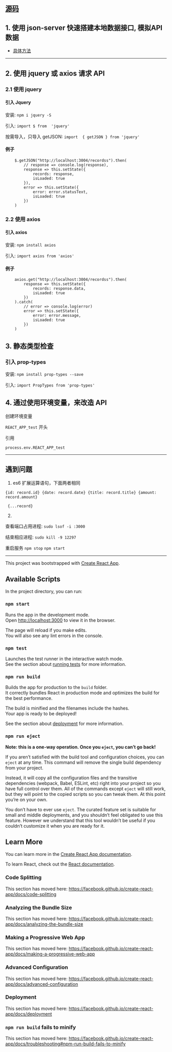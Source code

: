 ## [源码](https://github.com/dongxiaomin/React_Demo)

## 1. 使用 json-server 快速搭建本地数据接口, 模拟API数据

* [具体方法](https://github.com/dongxiaomin/React_Demo/blob/master/json_server.md)

--------------------------


## 2. 使用 jquery 或 axios 请求 API

### 2.1 使用 jquery

#### 引入 Jquery

安装: ` npm i jquery -S `

引入: ` import $ from  'jquery' `

按需导入，只导入 getJSON: ` import  { getJSON } from 'jquery' `


#### 例子
```
    $.getJSON("http://localhost:3004/recordss").then(
        // response => console.log(response),
        response => this.setState({
            records: response,
            isLoaded: true
        }),
        error => this.setState({
            error: error.statusText,
            isLoaded: true
        })
    )
```

### 2.2 使用 axios

#### 引入 axios

安装: `npm install axios`

引入: `import axios from 'axios'`

#### 例子

```
    axios.get("http://localhost:3004/recordss").then(
        response => this.setState({
            records: response.data,
            isLoaded: true
        })
    ).catch(
        // error => console.log(error)
        error => this.setState({
            error: error.message,
            isLoaded: true
        })
    )
```


## 3. 静态类型检查

### 引入 prop-types

安装: `npm install prop-types --save`

引入: `import PropTypes from 'prop-types'`

## 4. 通过使用环境变量，来改造 API

创建环境变量

`REACT_APP_test` 开头

引用 

`process.env.REACT_APP_test` 

---------------

## 遇到问题

1. es6 扩展运算语句，下面两者相同

`{id: record.id} {date: record.date} {title: record.title} {amount: record.amount}`

` {...record}`

2. 
查看端口占用进程: `sudo lsof -i :3000`

结束相应进程: `sudo kill -9 12297`

重启服务 `npm stop` `npm start`


-----------


This project was bootstrapped with [Create React App](https://github.com/facebook/create-react-app).

## Available Scripts

In the project directory, you can run:

### `npm start`

Runs the app in the development mode.<br />
Open [http://localhost:3000](http://localhost:3000) to view it in the browser.

The page will reload if you make edits.<br />
You will also see any lint errors in the console.

### `npm test`

Launches the test runner in the interactive watch mode.<br />
See the section about [running tests](https://facebook.github.io/create-react-app/docs/running-tests) for more information.

### `npm run build`

Builds the app for production to the `build` folder.<br />
It correctly bundles React in production mode and optimizes the build for the best performance.

The build is minified and the filenames include the hashes.<br />
Your app is ready to be deployed!

See the section about [deployment](https://facebook.github.io/create-react-app/docs/deployment) for more information.

### `npm run eject`

**Note: this is a one-way operation. Once you `eject`, you can’t go back!**

If you aren’t satisfied with the build tool and configuration choices, you can `eject` at any time. This command will remove the single build dependency from your project.

Instead, it will copy all the configuration files and the transitive dependencies (webpack, Babel, ESLint, etc) right into your project so you have full control over them. All of the commands except `eject` will still work, but they will point to the copied scripts so you can tweak them. At this point you’re on your own.

You don’t have to ever use `eject`. The curated feature set is suitable for small and middle deployments, and you shouldn’t feel obligated to use this feature. However we understand that this tool wouldn’t be useful if you couldn’t customize it when you are ready for it.

## Learn More

You can learn more in the [Create React App documentation](https://facebook.github.io/create-react-app/docs/getting-started).

To learn React, check out the [React documentation](https://reactjs.org/).

### Code Splitting

This section has moved here: https://facebook.github.io/create-react-app/docs/code-splitting

### Analyzing the Bundle Size

This section has moved here: https://facebook.github.io/create-react-app/docs/analyzing-the-bundle-size

### Making a Progressive Web App

This section has moved here: https://facebook.github.io/create-react-app/docs/making-a-progressive-web-app

### Advanced Configuration

This section has moved here: https://facebook.github.io/create-react-app/docs/advanced-configuration

### Deployment

This section has moved here: https://facebook.github.io/create-react-app/docs/deployment

### `npm run build` fails to minify

This section has moved here: https://facebook.github.io/create-react-app/docs/troubleshooting#npm-run-build-fails-to-minify
